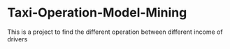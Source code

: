 # Taxi-Operation-Model-Mining
This is a project  to find the different operation between different income of drivers
